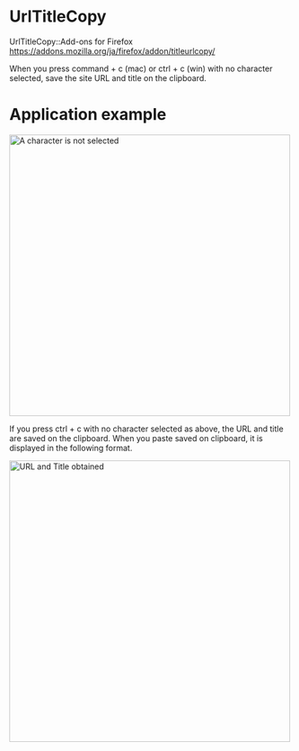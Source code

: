 # UrlTitleCopy
UrlTitleCopy::Add-ons for Firefox
https://addons.mozilla.org/ja/firefox/addon/titleurlcopy/  

When you press command + c (mac) or ctrl + c (win) with no character selected, save the site URL and title on the clipboard.

# Application example

<img src="https://addons.cdn.mozilla.net/user-media/previews/full/192/192565.png?modified=1511440741" alt="A character is not selected" width="500px">

If you press ctrl + c with no character selected as above, the URL and title are saved on the clipboard.
When you paste saved on clipboard, it is displayed in the following format.

<img src="https://addons.cdn.mozilla.net/user-media/previews/full/192/192566.png?modified=1511440741" alt="URL and Title obtained" width="500px">

